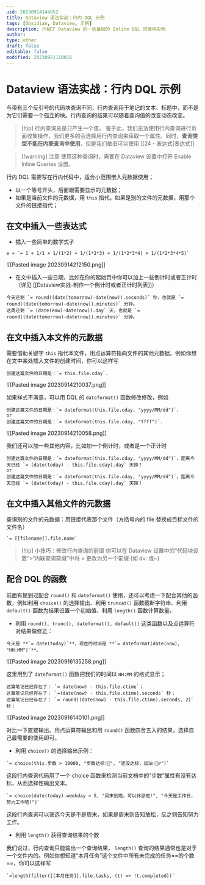 ```yaml
---
uid: 20230914144952
title: Dataview 语法实战：行内 DQL 示例
tags: [Obsidian, Dataview, 示例]
description: 介绍了 Dataview 的一些基础的 Inline DQL 的使用实例
author: 
type: other
draft: false
editable: false
modified: 20230921110016
---
```


# Dataview 语法实战：行内 DQL 示例

与带有三个反引号的代码块查询不同，行内查询用于笔记的文本、标题中，而不是为它们需要一个孤立的块。行内查询的结果可以随着查询值的改变动态改变。

> [!tip] 行内查询总是只产生一个值。
> 鉴于此，我们无法使用行内查询进行页面收集操作，我们更多的会选择用行内查询来获取一个属性。同时，**查询类型不能在内联查询中使用**，但是我们依旧可以使用 [[24 - 表达式|表达式]].

> [!warning] 注意
> 使用这种查询时，需要在 Dataview 设置中打开 Enable Inline Queries 设置。

行内 DQL 需要写在行内代码中，适合小范围嵌入元数据使用；

- 以一个等号开头，后面跟需要显示的元数据；
- 如果是当前文件的元数据，用 `this` 指代。如果是别的文件的元数据，用那个文件的链接指代；

## 在文中插入一些表达式

- 插入一些简单的数学式子

```
e ≈ `= 1 + 1/1 + 1/(1*2) + 1/(1*2*3) + 1/(1*2*3*4) + 1/(1*2*3*4*5)`
```

![[Pasted image 20230914212150.png]]

- 在文中插入一些日期，比如在你的起始页中你可以加上一些倒计时或者正计时（详见 [[Dataview实战-制作一个倒计时或者正计时列表]]）

```
今天还剩 `= round((date(tomorrow)-date(now)).seconds)` 秒，也就是 `= round((date(tomorrow)-date(now)).minutes)` 分钟。
这周还剩 `= (date(eow)-date(now)).day` 天，也就是 `= round((date(tomorrow)-date(now)).minutes)` 分钟。
```

## 在文中插入本文件的元数据

需要借助关键字 `this` 指代本文件，用点运算符指向文件的其他元数据。例如你想在文中某处插入文件的创建时间，你可以这样写

```
创建这篇文件的日期是：`= this.file.cday`.
```

![[Pasted image 20230914210037.png]]

如果样式不满意，可以用 DQL 的 `dateformat()` 函数修改修改，例如

```
创建这篇文件的日期是：`= dateformat(this.file.cday, "yyyy/MM/dd")`.
or
创建这篇文件的日期是：`= dateformat(this.file.cday, "ffff")`.
```

![[Pasted image 20230914210058.png]]

我们还可以加一些其他内容，比如加一个倒计时，或者是一个正计时

```
创建这篇文件的日期是：`= dateformat(this.file.cday, "yyyy/MM/dd")`，距离今天已经 `= (date(today) - this.file.cday).day` 天辣！
or
创建这篇文件的日期是：`= dateformat(this.file.cday, "yyyy/MM/dd")`，距离今天已经 `= (date(today) - this.file.cday).day` 天辣！
```

## 在文中插入其他文件的元数据

查询别的文件的元数据：用链接代表那个文件（方括号内的 file 替换成目标文件的文件名）

```
`= [[filename]].file.name`
```

> [!tip] 小技巧：修改行内查询的前缀
> 你可以在 Dataview 设置中的“代码块设置”>“内联查询前缀”中将 = 更改为另一个前缀 (如 dv: 或~)

## 配合 DQL 的函数

前面有提到过配合 `round()` 和 `dateformat()` 使用，还可以考虑一下配合其他的函数，例如利用 `choice()` 的选择输出、利用 `truncat()` 函数截断字符串、利用 `default()` 函数为结果设置一个初始值、利用 `length()` 函数计算数量。

- 利用 `round(), trunc(), dateformat(), default()` 这类函数以及点运算符对结果做修正：

```
今天是 **`= date(today)`**，现在的时间是 **`= dateformat(date(now), "HH:MM")`**。
```

![[Pasted image 20230916135258.png]]

这里用到了 `dateformat()` 函数把我们的时间以 `HH:MM` 的格式显示；

```
这篇笔记已经存在了： `= date(now) - this.file.ctime`；
这篇笔记已经存在了： `=(date(now) - this.file.ctime).seconds` 秒；
这篇笔记已经存在了： `= round((date(now) - this.file.ctime).seconds, 2)` 秒；
```

![[Pasted image 20230916140101.png]]

对比一下直接输出、用点运算符输出和用 `round()` 函数四舍五入的结果，选择自己最需要的使用即可。

- 利用 `choice()` 的选择输出示例：

```
`= choice(this.步数 > 10000, "步数达标!🤩", "还没达标，加油!🏃‍♂️")`
```

这段行内查询代码用了一个 choice 函数来检测当前文档中的“步数”属性有没有达标，从而选择性输出文本。

```
`= choice(date(today).weekday > 5, "周末到啦，可以休息啦!", "今天是工作日，努力工作吧!")`
```

这段行内查询可以筛选今天是不是周末，如果是周末则告知放松，反之则告知努力工作。

- 利用 `length()` 获得查询结果的个数

我们说过，行内查询只能输出一个查询结果， `length()` 查询的结果通常也是对于一个文件内的。例如你想知道“本月任务”这个文件中所有未完成的任务==的个数==，你可以这样写

```
`=length(filter([[本月任务]].file.tasks, (t) => !t.completed))`
```
